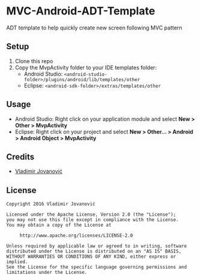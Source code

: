 # MVC-Android-ADT-Template
ADT template to help quickly create new screen following MVC pattern

Setup
-----

1. Clone this repo
2. Copy the MvpActivity folder to your IDE templates folder:
   - Android Studio: `<android-studio-folder>/plugins/android/lib/templates/other`
   - Eclipse: `<android-sdk-folder>/extras/templates/other`

Usage
-----

- Android Studio: Right click on your application module and select **New > Other > MvpActivity**
- Eclipse: Right click on your project and select **New > Other... > Android > Android Object > MvpActivity**

Credits
-------

+ [Vladimir Jovanović](https://github.com/vlad1m1r990)

License
-------

    Copyright 2016 Vladimir Jovanović

    Licensed under the Apache License, Version 2.0 (the "License");
    you may not use this file except in compliance with the License.
    You may obtain a copy of the License at

         http://www.apache.org/licenses/LICENSE-2.0

    Unless required by applicable law or agreed to in writing, software
    distributed under the License is distributed on an "AS IS" BASIS,
    WITHOUT WARRANTIES OR CONDITIONS OF ANY KIND, either express or implied.
    See the License for the specific language governing permissions and
    limitations under the License.
